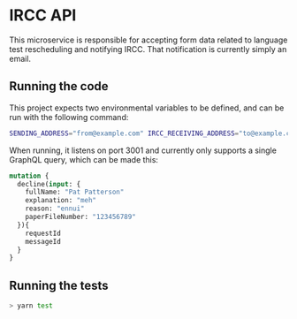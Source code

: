 # IRCC API

This microservice is responsible for accepting form data related to language
test rescheduling and notifying IRCC. That notification is currently simply an
email.

## Running the code

This project expects two environmental variables to be defined, and can be run
with the following command:

```sh
SENDING_ADDRESS="from@example.com" IRCC_RECEIVING_ADDRESS="to@example.com" AWS_SECRET_ACCESS_KEY="secret" AWS_ACCESS_KEY_ID="id" AWS_REGION=xxxxxxxxx yarn start
```

When running, it listens on port 3001 and currently only supports a single
GraphQL query, which can be made this:

```graphql
mutation {
  decline(input: {
    fullName: "Pat Patterson"
    explanation: "meh"
    reason: "ennui"
    paperFileNumber: "123456789"
  }){
    requestId
    messageId
  }
}
```

## Running the tests

```sh
> yarn test
```
